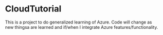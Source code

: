 # CloudTutorial
This is a project to do generalized learning of Azure. Code will change as new thingsa are learned and if/when I integrate Azure features/functionality.

